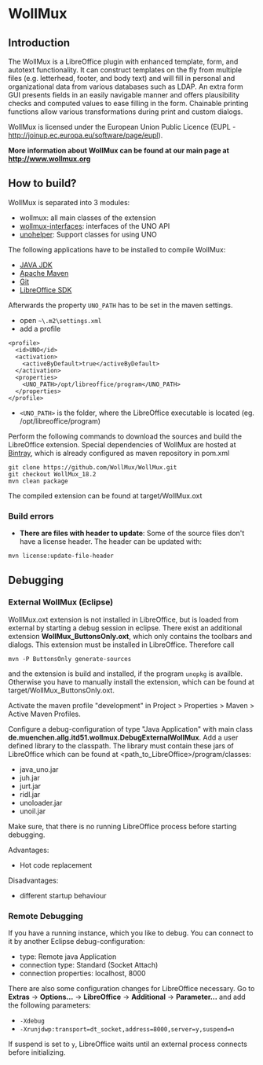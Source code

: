 # WollMux

## Introduction
The WollMux is a LibreOffice plugin with enhanced template, form, and autotext functionality. It can construct templates on the fly from multiple files (e.g. letterhead, footer, and body text) and will fill in personal and organizational data from various databases such as LDAP. An extra form GUI presents fields in an easily navigable manner and offers plausibility checks and computed values to ease filling in the form. Chainable printing functions allow various transformations during print and custom dialogs.

WollMux is licensed under the European Union Public Licence (EUPL - http://joinup.ec.europa.eu/software/page/eupl).

**More information about WollMux can be found at our main page at http://www.wollmux.org**

## How to build?
WollMux is separated into 3 modules:
* wollmux: all main classes of the extension
* [wollmux-interfaces](idl/README.md): interfaces of the UNO API
* [unohelper](https://github.com/WollMux/UNOHelper): Support classes for using UNO

The following applications have to be installed to compile WollMux:
* [JAVA JDK](http://www.oracle.com/technetwork/java/javase/downloads/index.html)
* [Apache Maven](https://maven.apache.org/download.cgi)
* [Git](http://git-scm.com/downloads/)
* [LibreOffice SDK](https://api.libreoffice.org/docs/install.html)

Afterwards the property `UNO_PATH` has to be set in the maven settings.
* open `~\.m2\settings.xml`
* add a profile

```
<profile>
  <id>UNO</id>
  <activation>
    <activeByDefault>true</activeByDefault>
  </activation>
  <properties>
    <UNO_PATH>/opt/libreoffice/program</UNO_PATH>
  </properties>
</profile>
```
* `<UNO_PATH>` is the folder, where the LibreOffice executable is located (eg. /opt/libreoffice/program)

Perform the following commands to download the sources and build the LibreOffice extension. Special dependencies of WollMux are hosted at [Bintray](https://bintray.com/wollmux/WollMux), which is already configured as maven repository in pom.xml

```
git clone https://github.com/WollMux/WollMux.git
git checkout WollMux_18.2
mvn clean package
```

The compiled extension can be found at target/WollMux.oxt

### Build errors
* **There are files with header to update**: Some of the source files don't have a license header. The header can be updated with:

```
mvn license:update-file-header
```

## Debugging
### External WollMux (Eclipse)
WollMux.oxt extension is not installed in LibreOffice, but is loaded from external by starting a debug session in eclipse. There exist an additional extension **WollMux_ButtonsOnly.oxt**, which only contains the toolbars and dialogs. This extension must be installed in LibreOffice. Therefore call

```
mvn -P ButtonsOnly generate-sources
```

and the extension is build and installed, if the program `unopkg` is availble. Otherwise you have to manually install the extension, which can be found at target/WollMux_ButtonsOnly.oxt.

Activate the maven profile "development" in Project > Properties > Maven > Active Maven Profiles.

Configure a debug-configuration of type "Java Application" with main class **de.muenchen.allg.itd51.wollmux.DebugExternalWollMux**. Add a user defined library to the classpath. The library must contain these jars of LibreOffice which can be found at <path_to_LibreOffice>/program/classes:
* java_uno.jar
* juh.jar
* jurt.jar
* ridl.jar
* unoloader.jar
* unoil.jar

Make sure, that there is no running LibreOffice process before starting debugging.

Advantages:
* Hot code replacement

Disadvantages:
* different startup behaviour

### Remote Debugging
If you have a running instance, which you like to debug. You can connect to it by another Eclipse debug-configuration:
* type: Remote java Application
* connection type: Standard (Socket Attach)
* connection properties: localhost, 8000

There are also some configuration changes for LibreOffice necessary. Go to **Extras** &rarr; **Options...** &rarr; **LibreOffice** &rarr; **Additional** &rarr; **Parameter...** and add the following parameters:
* `-Xdebug`
* `-Xrunjdwp:transport=dt_socket,address=8000,server=y,suspend=n`

If suspend is set to `y`, LibreOffice waits until an external process connects before initializing.
